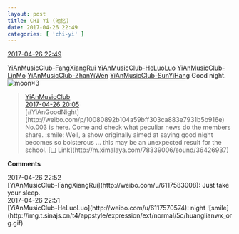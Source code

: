 ```yaml
---
layout: post
title: CHI Yi (池忆)
date: 2017-04-26 22:49
categories: [ 'chi-yi' ]
---
```


<div class="weibo-info">
  <a href="http://weibo.com/6117581836/F0nQx4Urp">2017-04-26 22:49</a>
</div>

[YiAnMusicClub-FangXiangRui](http://weibo.com/u/6117583008) [YiAnMusicClub-HeLuoLuo](http://weibo.com/u/6117570574) [YiAnMusicClub-LinMo](http://weibo.com/u/6108312042) [YiAnMusicClub-ZhanYiWen](http://weibo.com/u/6108090526) [YiAnMusicClub-SunYiHang](http://weibo.com/u/6108316220) Good night. ![moon](http://img.t.sinajs.cn/t4/appstyle/expression/ext/normal/b9/moon.gif)×3

<!-- more -->

> <div class="weibo-post-name">
>   <a href="http://weibo.com/u/6094546964">YiAnMusicClub</a>
> </div>
> <div class="weibo-info">
>   <a href="http://weibo.com/6094546964/F0mM0fcnJ">2017-04-26 20:05</a>
> </div>
> [#YiAnGoodNight](http://weibo.com/p/10080892b104a59bff303ca883e7931b5b916e) No.003 is here. Come and check what peculiar news do the members share. :smile: Well, a show originally aimed at saying good night becomes so boisterous … this may be an unexpected result for the school. [❏ Link](http://m.ximalaya.com/78339006/sound/36426937)

**Comments**

<div class="weibo-info">2017-04-26 22:52</div>
[YiAnMusicClub-FangXiangRui](http://weibo.com/u/6117583008): Just take your sleep. 

<div class="weibo-info">2017-04-26 22:51</div>
[YiAnMusicClub-HeLuoLuo](http://weibo.com/u/6117570574): night ![smile](http://img.t.sinajs.cn/t4/appstyle/expression/ext/normal/5c/huanglianwx_org.gif)
